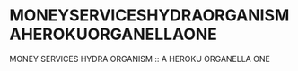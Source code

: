 # MONEYSERVICESHYDRAORGANISMAHEROKUORGANELLAONE
MONEY SERVICES HYDRA ORGANISM :: A HEROKU ORGANELLA ONE
